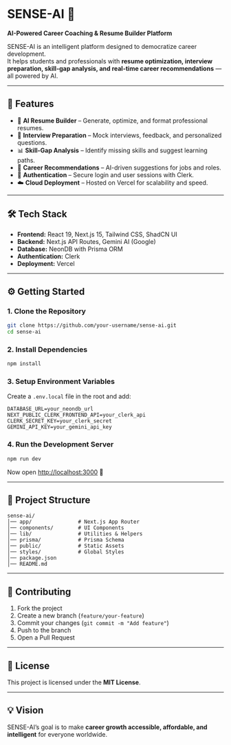 # SENSE-AI 🚀  
**AI-Powered Career Coaching & Resume Builder Platform**

SENSE-AI is an intelligent platform designed to democratize career development.  
It helps students and professionals with **resume optimization, interview preparation, skill-gap analysis, and real-time career recommendations** — all powered by AI.  

---

## 🌟 Features
- 📝 **AI Resume Builder** – Generate, optimize, and format professional resumes.  
- 🤖 **Interview Preparation** – Mock interviews, feedback, and personalized questions.  
- 📊 **Skill-Gap Analysis** – Identify missing skills and suggest learning paths.  
- 🔮 **Career Recommendations** – AI-driven suggestions for jobs and roles.  
- 🔐 **Authentication** – Secure login and user sessions with Clerk.  
- ☁️ **Cloud Deployment** – Hosted on Vercel for scalability and speed.  

---

## 🛠️ Tech Stack
- **Frontend:** React 19, Next.js 15, Tailwind CSS, ShadCN UI  
- **Backend:** Next.js API Routes, Gemini AI (Google)  
- **Database:** NeonDB with Prisma ORM  
- **Authentication:** Clerk  
- **Deployment:** Vercel  

---

## ⚙️ Getting Started

### 1. Clone the Repository
```bash
git clone https://github.com/your-username/sense-ai.git
cd sense-ai
```

### 2. Install Dependencies
```bash
npm install
```

### 3. Setup Environment Variables  
Create a `.env.local` file in the root and add:  
```
DATABASE_URL=your_neondb_url
NEXT_PUBLIC_CLERK_FRONTEND_API=your_clerk_api
CLERK_SECRET_KEY=your_clerk_secret
GEMINI_API_KEY=your_gemini_api_key
```

### 4. Run the Development Server
```bash
npm run dev
```
Now open [http://localhost:3000](http://localhost:3000) 🎉

---

## 📂 Project Structure
```
sense-ai/
│── app/               # Next.js App Router
│── components/        # UI Components
│── lib/               # Utilities & Helpers
│── prisma/            # Prisma Schema
│── public/            # Static Assets
│── styles/            # Global Styles
│── package.json
│── README.md
```

---

## 🤝 Contributing
1. Fork the project  
2. Create a new branch (`feature/your-feature`)  
3. Commit your changes (`git commit -m "Add feature"`)  
4. Push to the branch  
5. Open a Pull Request  

---

## 📜 License
This project is licensed under the **MIT License**.

---

## 💡 Vision
SENSE-AI’s goal is to make **career growth accessible, affordable, and intelligent** for everyone worldwide.  

